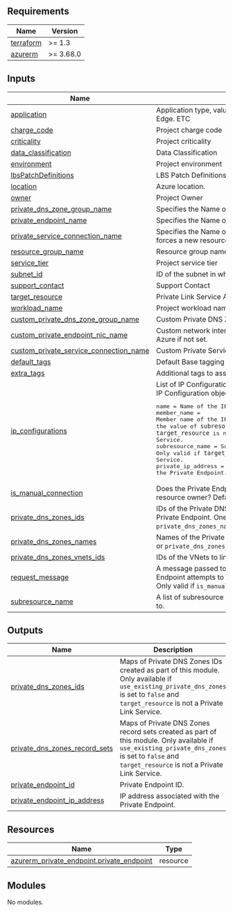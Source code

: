 <!-- BEGIN_TF_DOCS -->
## Requirements

| Name | Version |
|------|---------|
| <a name="requirement_terraform"></a> [terraform](#requirement\_terraform) | >= 1.3 |
| <a name="requirement_azurerm"></a> [azurerm](#requirement\_azurerm) | >= 3.68.0 |

## Inputs

| Name | Description | Type | Default | Required |
|------|-------------|------|---------|:--------:|
| <a name="input_application"></a> [application](#input\_application) | Application type, values can be App Attach, External Parties, Microsoft Edge. ETC | `string` | n/a | yes |
| <a name="input_charge_code"></a> [charge\_code](#input\_charge\_code) | Project charge code | `string` | n/a | yes |
| <a name="input_criticality"></a> [criticality](#input\_criticality) | Project criticality | `string` | n/a | yes |
| <a name="input_data_classification"></a> [data\_classification](#input\_data\_classification) | Data Classification | `string` | n/a | yes |
| <a name="input_environment"></a> [environment](#input\_environment) | Project environment | `string` | n/a | yes |
| <a name="input_lbsPatchDefinitions"></a> [lbsPatchDefinitions](#input\_lbsPatchDefinitions) | LBS Patch Definitions | `string` | n/a | yes |
| <a name="input_location"></a> [location](#input\_location) | Azure location. | `string` | n/a | yes |
| <a name="input_owner"></a> [owner](#input\_owner) | Project Owner | `string` | n/a | yes |
| <a name="input_private_dns_zone_group_name"></a> [private\_dns\_zone\_group\_name](#input\_private\_dns\_zone\_group\_name) | Specifies the Name of the Private DNS Zone Group | `string` | n/a | yes |
| <a name="input_private_endpoint_name"></a> [private\_endpoint\_name](#input\_private\_endpoint\_name) | Specifies the Name of the Private Endpoint. | `string` | n/a | yes |
| <a name="input_private_service_connection_name"></a> [private\_service\_connection\_name](#input\_private\_service\_connection\_name) | Specifies the Name of the Private Service Connection. Changing this forces a new resource to be created. | `string` | n/a | yes |
| <a name="input_resource_group_name"></a> [resource\_group\_name](#input\_resource\_group\_name) | Resource group name. | `string` | n/a | yes |
| <a name="input_service_tier"></a> [service\_tier](#input\_service\_tier) | Project service tier | `number` | n/a | yes |
| <a name="input_subnet_id"></a> [subnet\_id](#input\_subnet\_id) | ID of the subnet in which the Private Endpoint will be created. | `string` | n/a | yes |
| <a name="input_support_contact"></a> [support\_contact](#input\_support\_contact) | Support Contact | `string` | n/a | yes |
| <a name="input_target_resource"></a> [target\_resource](#input\_target\_resource) | Private Link Service Alias or ID of the target resource. | `string` | n/a | yes |
| <a name="input_workload_name"></a> [workload\_name](#input\_workload\_name) | Project workload name | `string` | n/a | yes |
| <a name="input_custom_private_dns_zone_group_name"></a> [custom\_private\_dns\_zone\_group\_name](#input\_custom\_private\_dns\_zone\_group\_name) | Custom Private DNS Zone Group name, generated if not set. | `string` | `""` | no |
| <a name="input_custom_private_endpoint_nic_name"></a> [custom\_private\_endpoint\_nic\_name](#input\_custom\_private\_endpoint\_nic\_name) | Custom network interface name of the Private endpoint, generated by Azure if not set. | `string` | `null` | no |
| <a name="input_custom_private_service_connection_name"></a> [custom\_private\_service\_connection\_name](#input\_custom\_private\_service\_connection\_name) | Custom Private Service Connection name, generated if not set. | `string` | `""` | no |
| <a name="input_default_tags"></a> [default\_tags](#input\_default\_tags) | Default Base tagging | `map(string)` | `{}` | no |
| <a name="input_extra_tags"></a> [extra\_tags](#input\_extra\_tags) | Additional tags to associate with your Azure Storage Account. | `map(string)` | `{}` | no |
| <a name="input_ip_configurations"></a> [ip\_configurations](#input\_ip\_configurations) | List of IP Configuration object. Any modification to the parameters of the IP Configuration object forces a new resource to be created.<pre>name               = Name of the IP Configuration.<br>member_name        = Member name of the IP Configuration. If it is not specified, it will use the value of `subresource_name`. Only valid if `target_resource` is not a Private Link Service.<br>subresource_name   = Subresource name of the IP Configuration. Only valid if `target_resource` is not a Private Link Service.<br>private_ip_address = Private IP address within the Subnet of the Private Endpoint.</pre> | <pre>list(object({<br>    name               = optional(string, "default")<br>    member_name        = optional(string)<br>    subresource_name   = optional(string)<br>    private_ip_address = string<br>  }))</pre> | `[]` | no |
| <a name="input_is_manual_connection"></a> [is\_manual\_connection](#input\_is\_manual\_connection) | Does the Private Endpoint require manual approval from the remote resource owner? Default to `false`. | `bool` | `false` | no |
| <a name="input_private_dns_zones_ids"></a> [private\_dns\_zones\_ids](#input\_private\_dns\_zones\_ids) | IDs of the Private DNS Zones in which a new record will be created for the Private Endpoint. One of `private_dns_zones_ids` or `private_dns_zones_names` must be specified. | `list(string)` | `[]` | no |
| <a name="input_private_dns_zones_names"></a> [private\_dns\_zones\_names](#input\_private\_dns\_zones\_names) | Names of the Private DNS Zones to create. One of `private_dns_zones_ids` or `private_dns_zones_names` must be specified. | `list(string)` | `[]` | no |
| <a name="input_private_dns_zones_vnets_ids"></a> [private\_dns\_zones\_vnets\_ids](#input\_private\_dns\_zones\_vnets\_ids) | IDs of the VNets to link to the Private DNS Zones. | `list(string)` | `[]` | no |
| <a name="input_request_message"></a> [request\_message](#input\_request\_message) | A message passed to the owner of the remote resource when the Private Endpoint attempts to establish the connection to the remote resource. Only valid if `is_manual_connection` is set to `true`. | `string` | `"Private Endpoint Deployment"` | no |
| <a name="input_subresource_name"></a> [subresource\_name](#input\_subresource\_name) | A list of subresource names which the Private Endpoint is able to connect to. | `list(string)` | `[]` | no |

## Outputs

| Name | Description |
|------|-------------|
| <a name="output_private_dns_zones_ids"></a> [private\_dns\_zones\_ids](#output\_private\_dns\_zones\_ids) | Maps of Private DNS Zones IDs created as part of this module. Only available if `use_existing_private_dns_zones` is set to `false` and `target_resource` is not a Private Link Service. |
| <a name="output_private_dns_zones_record_sets"></a> [private\_dns\_zones\_record\_sets](#output\_private\_dns\_zones\_record\_sets) | Maps of Private DNS Zones record sets created as part of this module. Only available if `use_existing_private_dns_zones` is set to `false` and `target_resource` is not a Private Link Service. |
| <a name="output_private_endpoint_id"></a> [private\_endpoint\_id](#output\_private\_endpoint\_id) | Private Endpoint ID. |
| <a name="output_private_endpoint_ip_address"></a> [private\_endpoint\_ip\_address](#output\_private\_endpoint\_ip\_address) | IP address associated with the Private Endpoint. |

## Resources

| Name | Type |
|------|------|
| [azurerm_private_endpoint.private_endpoint](https://registry.terraform.io/providers/hashicorp/azurerm/latest/docs/resources/private_endpoint) | resource |

## Modules

No modules.
<!-- END_TF_DOCS -->